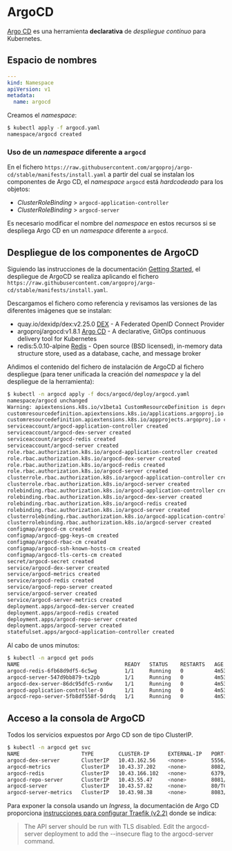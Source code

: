 # ArgoCD

[Argo CD](https://argoproj.github.io/argo-cd/) es una herramienta **declarativa** de *despliegue contínuo* para Kubernetes.

## Espacio de nombres

```yaml
---
kind: Namespace
apiVersion: v1
metadata:
  name: argocd
```

Creamos el *namespace*:

```bash
$ kubectl apply -f argocd.yaml
namespace/argocd created
```

### Uso de un *namespace* diferente a `argocd`

En el fichero `https://raw.githubusercontent.com/argoproj/argo-cd/stable/manifests/install.yaml` a partir del cual se instalan los componentes de Argo CD, el *namespace* `argocd` está *hardcodeado* para los objetos:

* *ClusterRoleBinding* > `argocd-application-controller`
* *ClusterRoleBinding* > `argocd-server`

Es necesario modificar el nombre del *namespace* en estos recursos si se despliega Argo CD en un *namespace* diferente a `argocd`.

## Despliegue de los componentes de ArgoCD

Siguiendo las instrucciones de la documentación [Getting Started](https://argoproj.github.io/argo-cd/getting_started/), el despliegue de ArgoCD se realiza aplicando el fichero `https://raw.githubusercontent.com/argoproj/argo-cd/stable/manifests/install.yaml`.

Descargamos el fichero como referencia y revisamos las versiones de las diferentes imágenes que se instalan:

* quay.io/dexidp/dex:v2.25.0 [DEX](https://dexidp.io/) - A Federated OpenID Connect Provider
* argoproj/argocd:v1.8.1 [Argo CD](https://argoproj.github.io/argo-cd/) - A declarative, GitOps continuous delivery tool for Kubernetes
* redis:5.0.10-alpine [Redis](https://redis.io/) - Open source (BSD licensed), in-memory data structure store, used as a database, cache, and message broker

Añdimos el contenido del fichero de instalación de ArgoCD al fichero despliegue (para tener unificada la creación del *namespace* y la del despliegue de la herramienta):

```bash
$ kubectl -n argocd apply -f docs/argocd/deploy/argocd.yaml 
namespace/argocd unchanged
Warning: apiextensions.k8s.io/v1beta1 CustomResourceDefinition is deprecated in v1.16+, unavailable in v1.22+; use apiextensions.k8s.io/v1 CustomResourceDefinition
customresourcedefinition.apiextensions.k8s.io/applications.argoproj.io created
customresourcedefinition.apiextensions.k8s.io/appprojects.argoproj.io created
serviceaccount/argocd-application-controller created
serviceaccount/argocd-dex-server created
serviceaccount/argocd-redis created
serviceaccount/argocd-server created
role.rbac.authorization.k8s.io/argocd-application-controller created
role.rbac.authorization.k8s.io/argocd-dex-server created
role.rbac.authorization.k8s.io/argocd-redis created
role.rbac.authorization.k8s.io/argocd-server created
clusterrole.rbac.authorization.k8s.io/argocd-application-controller created
clusterrole.rbac.authorization.k8s.io/argocd-server created
rolebinding.rbac.authorization.k8s.io/argocd-application-controller created
rolebinding.rbac.authorization.k8s.io/argocd-dex-server created
rolebinding.rbac.authorization.k8s.io/argocd-redis created
rolebinding.rbac.authorization.k8s.io/argocd-server created
clusterrolebinding.rbac.authorization.k8s.io/argocd-application-controller created
clusterrolebinding.rbac.authorization.k8s.io/argocd-server created
configmap/argocd-cm created
configmap/argocd-gpg-keys-cm created
configmap/argocd-rbac-cm created
configmap/argocd-ssh-known-hosts-cm created
configmap/argocd-tls-certs-cm created
secret/argocd-secret created
service/argocd-dex-server created
service/argocd-metrics created
service/argocd-redis created
service/argocd-repo-server created
service/argocd-server created
service/argocd-server-metrics created
deployment.apps/argocd-dex-server created
deployment.apps/argocd-redis created
deployment.apps/argocd-repo-server created
deployment.apps/argocd-server created
statefulset.apps/argocd-application-controller created
```

Al cabo de unos minutos:

```bash
$ kubectl -n argocd get pods
NAME                                  READY   STATUS    RESTARTS   AGE
argocd-redis-6fb68d9df5-6c5wg         1/1     Running   0          4m53s
argocd-server-547d9bb879-tx2pb        1/1     Running   0          4m53s
argocd-dex-server-86dc95dfc5-rxn6w    1/1     Running   0          4m53s
argocd-application-controller-0       1/1     Running   0          4m53s
argocd-repo-server-5fb8df558f-5drdq   1/1     Running   0          4m53s
```

## Acceso a la consola de ArgoCD

Todos los servicios expuestos por Argo CD son de tipo ClusterIP.

```bash
$ kubectl -n argocd get svc
NAME                    TYPE        CLUSTER-IP      EXTERNAL-IP   PORT(S)                      AGE
argocd-dex-server       ClusterIP   10.43.162.56    <none>        5556/TCP,5557/TCP,5558/TCP   6m56s
argocd-metrics          ClusterIP   10.43.37.202    <none>        8082/TCP                     6m56s
argocd-redis            ClusterIP   10.43.166.102   <none>        6379/TCP                     6m56s
argocd-repo-server      ClusterIP   10.43.55.47     <none>        8081/TCP,8084/TCP            6m56s
argocd-server           ClusterIP   10.43.57.82     <none>        80/TCP,443/TCP               6m56s
argocd-server-metrics   ClusterIP   10.43.98.38     <none>        8083/TCP                     6m56s
```

Para exponer la consola usando un *Ingress*, la documentación de Argo CD proporciona [instrucciones para configurar Traefik (v2.2)](https://argoproj.github.io/argo-cd/operator-manual/ingress/#traefik-v22) donde se indica:

> The API server should be run with TLS disabled. Edit the argocd-server deployment to add the --insecure flag to the argocd-server command.

